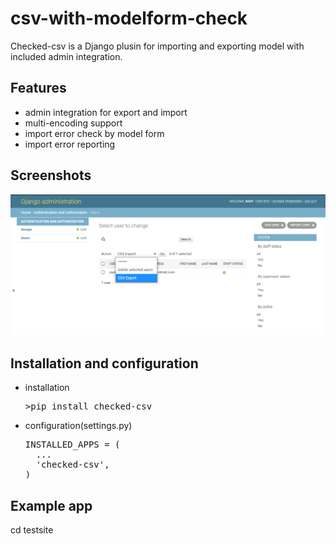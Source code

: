 # csv-with-modelform-check
Checked-csv is a Django plusin for importing and exporting model with included admin integration.

## Features

- admin integration for export and import
- multi-encoding support
- import error check by model form
- import error reporting

## Screenshots
![Screen Shot](images/checked_csv_001.png)

## Installation and configuration
- installation
  <pre>
  >pip install checked-csv
  </pre>
- configuration(settings.py)
  <pre>
  INSTALLED_APPS = (
    ...
    'checked-csv',
  )
  </pre>

## Example app
cd testsite
